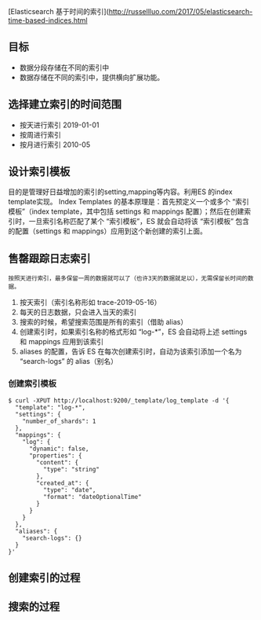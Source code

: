 [Elasticsearch 基于时间的索引](http://russellluo.com/2017/05/elasticsearch-time-based-indices.html

## 目标
* 数据分段存储在不同的索引中
* 数据存储在不同的索引中，提供横向扩展功能。

## 选择建立索引的时间范围
* 按天进行索引 2019-01-01
* 按周进行索引 
* 按月进行索引 2010-05

## 设计索引模板
目的是管理好日益增加的索引的setting,mapping等内容。利用ES 的index template实现。
Index Templates 的基本原理是：首先预定义一个或多个 “索引模板”（index template，其中包括 settings 和 mappings 配置）；然后在创建索引时，一旦索引名称匹配了某个 “索引模板”，ES 就会自动将该 “索引模板” 包含的配置（settings 和 mappings）应用到这个新创建的索引上面。


## 售罄跟踪日志索引
    按照天进行索引，最多保留一周的数据就可以了（也许3天的数据就足以），无需保留长时间的数据。
1. 按天索引（索引名称形如 trace-2019-05-16）
2. 每天的日志数据，只会进入当天的索引
3. 搜索的时候，希望搜索范围是所有的索引（借助 alias）
4. 创建索引时，如果索引名称的格式形如 “log-*”，ES 会自动将上述 settings 和 mappings 应用到该索引
5. aliases 的配置，告诉 ES 在每次创建索引时，自动为该索引添加一个名为 “search-logs” 的 alias（别名）

### 创建索引模板
```
$ curl -XPUT http://localhost:9200/_template/log_template -d '{
  "template": "log-*",
  "settings": {
    "number_of_shards": 1
  },
  "mappings": {
    "log": {
      "dynamic": false,
      "properties": {
        "content": {
          "type": "string"
        },
        "created_at": {
          "type": "date",
          "format": "dateOptionalTime"
        }
      }
    }
  },
  "aliases": {
    "search-logs": {}
  }
}'
```

## 创建索引的过程
## 搜索的过程